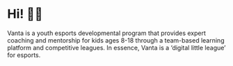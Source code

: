 # Hi! 🙋‍♀️

 Vanta is a youth esports developmental program that provides expert coaching and mentorship for kids ages 8-18 through a team-based learning platform and competitive leagues. In essence, Vanta is a ‘digital little league’ for esports.
